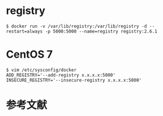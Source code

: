 # registry 
```
$ docker run -v /var/lib/registry:/var/lib/registry -d --restart=always -p 5000:5000 --name=registry registry:2.6.1
```





# CentOS 7
```
$ vim /etc/sysconfig/docker
ADD_REGISTRY='--add-registry x.x.x.x:5000'
INSECURE_REGISTRY='--insecure-registry x.x.x.x:5000'
```

# 参考文献

